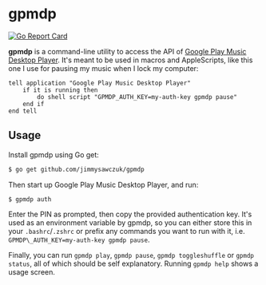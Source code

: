 # gpmdp

[![Go Report Card](https://goreportcard.com/badge/github.com/jimmysawczuk/gpmdp)](https://goreportcard.com/report/github.com/jimmysawczuk/gpmdp)

**gpmdp** is a command-line utility to access the API of [Google Play Music Desktop Player](https://github.com/MarshallOfSound/Google-Play-Music-Desktop-Player-UNOFFICIAL-). It's meant to be used in macros and AppleScripts, like this one I use for pausing my music when I lock my computer:

```applescript
tell application "Google Play Music Desktop Player"
	if it is running then
		do shell script "GPMDP_AUTH_KEY=my-auth-key gpmdp pause"
	end if
end tell
```

## Usage

Install gpmdp using Go get:

```bash
$ go get github.com/jimmysawczuk/gpmdp
```

Then start up Google Play Music Desktop Player, and run:

```
$ gpmdp auth
```

Enter the PIN as prompted, then copy the provided authentication key. It's used as an environment variable by gpmdp, so you can either store this in your `.bashrc`/`.zshrc` or prefix any commands you want to run with it, i.e. `GPMDP\_AUTH_KEY=my-auth-key gpmdp pause`.

Finally, you can run `gpmdp play`, `gpmdp pause`, `gpmdp toggleshuffle` or `gpmdp status`, all of which should be self explanatory. Running `gpmdp help` shows a usage screen.
